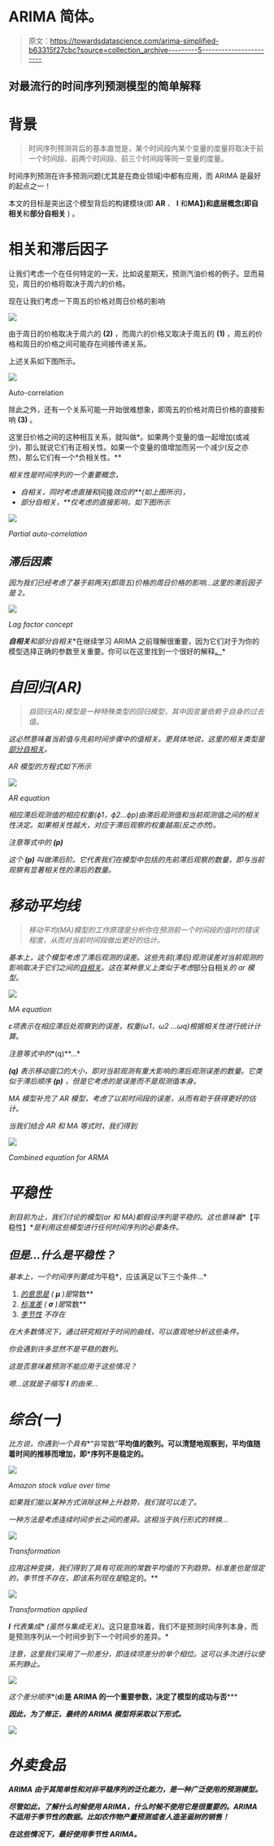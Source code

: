 # ARIMA 简体。

> 原文：<https://towardsdatascience.com/arima-simplified-b63315f27cbc?source=collection_archive---------5----------------------->

## 对最流行的时间序列预测模型的简单解释

# 背景

> 时间序列预测背后的基本直觉是，某个时间段内某个变量的度量将取决于前一个时间段、前两个时间段、前三个时间段等同一变量的度量。

时间序列预测在许多预测问题(尤其是在商业领域)中都有应用，而 ARIMA 是最好的起点之一！

本文的目标是突出这个模型背后的构建模块(即 **AR** 、 **I** 和**MA】)**和底层概念(即**自相关**和**部分自相关** ) 。

# 相关和滞后因子

让我们考虑一个在任何特定的一天，比如说星期天，预测汽油价格的例子。显而易见，周日的价格将取决于周六的价格。

现在让我们考虑一下周五的价格对周日价格的影响

![](img/ab3373610cb47c78f41e0ea533f5efe6.png)

由于周日的价格取决于周六的 **(2)** ，而周六的价格又取决于周五的 **(1)** ，周五的价格和周日的价格之间可能存在间接传递关系。

上述关系如下图所示。

![](img/c970cfe755e4c5e1cf7baa5be533b4e4.png)

Auto-correlation

除此之外，还有一个关系可能一开始很难想象，即周五的价格对周日价格的直接影响 **(3)** 。

这里日价格之间的这种相互关系，就叫做*。如果两个变量的值一起增加(或减少)，那么就说它们有正相关性。如果一个变量的值增加而另一个减少(反之亦然)，那么它们有一个*负相关性。**

*相关性是时间序列的一个重要概念，*

*   ***自相关，同时考虑*直接*和*间接*效应的**(如上图所示)，*
*   ***部分自相关，**仅考虑*的直接影响*，如下图所示*

*![](img/6504edc676306d89a68a274addbc5922.png)*

*Partial auto-correlation*

## *滞后因素*

*因为我们已经考虑了基于前两天(即周五)价格的周日价格的影响…这里的滞后因子是 2。*

*![](img/d47ed233f2d01b1ec67b5ba4780d0772.png)*

*Lag factor concept*

***自相关**和**部分自相关**在继续学习 ARIMA 之前理解很重要，因为它们对于为你的模型选择正确的参数至关重要。你可以在这里找到一个很好的解释[。](https://www.youtube.com/watch?v=DeORzP0go5I)*

# *自回归(AR)*

> *自回归(AR)模型是一种特殊类型的回归模型，其中因变量依赖于自身的过去值。*

*这必然意味着当前值与先前时间步骤中的值相关。更具体地说，这里的相关类型是[部分自相关](https://en.wikipedia.org/wiki/Partial_autocorrelation_function)。*

*AR 模型的方程式如下所示*

*![](img/520806b1af1332c7d4db79220ab67b9e.png)*

*AR equation*

*相应滞后观测值的相应权重(ф1，ф2…фp)由滞后观测值和当前观测值之间的相关性决定。如果相关性越大，对应于滞后观察的权重越高(反之亦然)。*

*注意等式中的 **(p)***

*这个 **(p)** 叫做滞后阶。它代表我们在模型中包括的先前滞后观察的数量，即与当前观察有显著相关性的滞后的数量。*

# *移动平均线*

> *移动平均(MA)模型的工作原理是分析你在预测前一个时间段的值时的错误程度，从而对当前时间段做出更好的估计。*

*基本上，这个模型考虑了滞后观测的误差。这些先前(滞后)观测误差对当前观测的影响取决于它们之间的[自相关](https://en.wikipedia.org/wiki/Autocorrelation)。这在某种意义上类似于考虑*部分自相关*的 ar 模型。*

*![](img/a39c47ae84dc79a82440e408339ffc64.png)*

*MA equation*

*ε项表示在相应滞后处观察到的误差，权重(ω1，ω2 …ωq)根据相关性进行统计计算。*

*注意等式中的**(q)**…*

***(q)** 表示移动窗口的大小，即对当前观测有重大影响的滞后观测误差的数量。它类似于滞后顺序 **(p)** ，但是它考虑的是误差而不是观测值本身。*

*MA 模型补充了 AR 模型，考虑了以前时间段的误差，从而有助于获得更好的估计。*

*当我们结合 AR 和 MA 等式时，我们得到*

*![](img/2bddf778386af50a75411246775c6946.png)*

*Combined equation for ARMA*

# *平稳性*

*到目前为止，我们讨论的模型(ar 和 MA)都假设序列是平稳的。这也意味着**【平稳性】**是利用这些模型进行任何时间序列的必要条件。*

## *但是…什么是平稳性？*

*基本上，一个时间序列要成为*平稳*，应该满足以下三个条件…*

1.  *[的意思是](https://en.wikipedia.org/wiki/Mean) ( **μ** )是*常数**
2.  *[标准差](https://en.wikipedia.org/wiki/Standard_deviation) ( **σ** )是*常数**
3.  *[季节性](https://www.itl.nist.gov/div898/handbook/pmc/section4/pmc443.htm) *不存在**

*在大多数情况下，通过研究相对于时间的曲线，可以直观地分析这些条件。*

*你会遇到许多显然不是平稳的数列。*

*这是否意味着预测不能应用于这些情况？*

*嗯…这就是子缩写 **I** 的由来…*

# *综合(一)*

*比方说，你遇到一个具有**“非常数”**平均值的数列。可以清楚地观察到，平均值随着时间的推移而增加，即*序列不是稳定的。**

*![](img/2dbf8b04c21e938c641c5f32e0c706ac.png)*

*Amazon stock value over time*

*如果我们能以某种方式消除这种上升趋势，我们就可以走了。*

*一种方法是考虑连续时间步长之间的差异。这相当于执行形式的转换…*

*![](img/9a7cc9a86253ad9f0a8ffc5185e32c76.png)*

*Transformation*

*应用这种变换，我们得到了具有可观测的常数平均值的下列趋势。标准差也是恒定的，季节性不存在，即该系列现在是*稳定的。**

*![](img/76ae5852cab47f9768765e2a3b2c5040.png)*

*Transformation applied*

***I** 代表**集成** *(虽然与集成无关)*。这只是意味着，我们不是预测时间序列本身，而是预测序列从一个时间步到下一个时间步的差异。*

*注意，这里我们采用了一阶差分，即连续项差分的单个相位。这可以多次进行以使系列静止。*

*![](img/353ea5f818f61b8f12e5d85cef51c806.png)*

*这个差分顺序**(**d**)**是 ARIMA 的一个重要参数，决定了模型的成功与否*****

*****因此，为了修正，最终的 ARIMA 模型将采取以下形式。*****

*****![](img/9f3921cb90ca77d0c01246f2d24bb0b1.png)*****

# *****外卖食品*****

*****ARIMA 由于其简单性和对非平稳序列的泛化能力，是一种广泛使用的预测模型。*****

*****尽管如此，了解什么时候使用 ARIMA，什么时候不使用它是很重要的。ARIMA 不适用于季节性的数据。比如农作物产量预测或者人造圣诞树的销售！*****

*****在这些情况下，最好使用季节性 ARIMA。*****